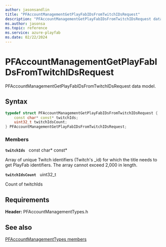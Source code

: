 ```yaml
---
author: jasonsandlin
title: "PFAccountManagementGetPlayFabIDsFromTwitchIDsRequest"
description: "PFAccountManagementGetPlayFabIDsFromTwitchIDsRequest data model."
ms.author: jasonsa
ms.topic: reference
ms.service: azure-playfab
ms.date: 02/22/2024
---
```


# PFAccountManagementGetPlayFabIDsFromTwitchIDsRequest  

PFAccountManagementGetPlayFabIDsFromTwitchIDsRequest data model.  

## Syntax  
  
```cpp
typedef struct PFAccountManagementGetPlayFabIDsFromTwitchIDsRequest {  
    const char* const* twitchIds;  
    uint32_t twitchIdsCount;  
} PFAccountManagementGetPlayFabIDsFromTwitchIDsRequest;  
```
  
### Members  
  
**`twitchIds`** &nbsp; const char* const*  
  
Array of unique Twitch identifiers (Twitch's _id) for which the title needs to get PlayFab identifiers. The array cannot exceed 2,000 in length.
  
**`twitchIdsCount`** &nbsp; uint32_t  
  
Count of twitchIds
  
  
## Requirements  
  
**Header:** PFAccountManagementTypes.h
  
## See also  
[PFAccountManagementTypes members](../pfaccountmanagementtypes_members.md)  

  
  
